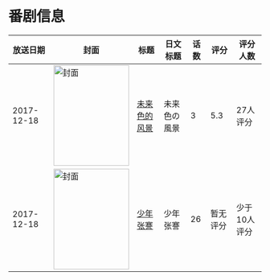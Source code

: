 # 番剧信息

|放送日期|封面|标题|日文标题|话数|评分|评分人数|
|---|---|---|---|---|---|---|
|2017-12-18|<img src="//lain.bgm.tv/pic/cover/c/a9/89/233043_6679Q.jpg" alt="封面" style="width:150px;height:200px;object-fit:cover;">|[未来色的风景](https://bangumi.tv/subject/233043)|未来色の風景|3|5.3|27人评分|
|2017-12-18|<img src="//lain.bgm.tv/pic/cover/c/ce/64/246927_1nfew.jpg" alt="封面" style="width:150px;height:200px;object-fit:cover;">|[少年张謇](https://bangumi.tv/subject/246927)|少年张謇|26|暂无评分|少于10人评分|
